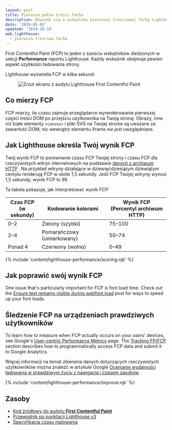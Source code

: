 ```yaml
---
layout: post
title: Pierwsza pełna treści farba
description: Dowiedz się o wskaźniku pierwszej treściowej farby Lighthouse oraz o tym, jak ją mierzyć i optymalizować.
date: '2019-05-02'
updated: '2019-10-10'
web_lighthouse:
  - pierwsza-treściwa-farba
---
```


First Contentful Paint (FCP) to jeden z sześciu wskaźników śledzonych w sekcji **Performance** raportu Lighthouse. Każdy wskaźnik obejmuje pewien aspekt szybkości ładowania strony.

Lighthouse wyświetla FCP w kilka sekund:

<figure class="w-figure"><img class="w-screenshot" src="first-contentful-paint.png" alt="Zrzut ekranu z audytu Lighthouse First Contentful Paint"></figure>

## Co mierzy FCP

FCP mierzy, ile czasu zajmuje przeglądarce wyrenderowanie pierwszej części treści DOM po przejściu użytkownika na Twoją stronę. Obrazy, inne niż białe elementy `<canvas>` i pliki SVG na Twojej stronie są uważane za zawartość DOM; nic wewnątrz elementu iframe *nie jest* uwzględniane.

## Jak Lighthouse określa Twój wynik FCP

Twój wynik FCP to porównanie czasu FCP Twojej strony i czasu FCP dla rzeczywistych witryn internetowych na podstawie [danych z archiwum HTTP](https://httparchive.org/reports/loading-speed#fcp) . Na przykład witryny działające w dziewięćdziesiątym dziewiątym centylu renderują FCP w około 1,5 sekundy. Jeśli FCP Twojej witryny wynosi 1,5 sekundy, wynik FCP to 99.

Ta tabela pokazuje, jak interpretować wynik FCP:

<div class="w-table-wrapper">
  <table>
    <thead>
      <tr>
        <th>Czas FCP<br> (w sekundy)</th>
        <th>Kodowanie kolorami</th>
        <th>Wynik FCP<br> (Percentyl archiwum HTTP)</th>
      </tr>
    </thead>
    <tbody>
      <tr>
        <td>0–2</td>
        <td>Zielony (szybki)</td>
        <td>75–100</td>
      </tr>
      <tr>
        <td>2–4</td>
        <td>Pomarańczowy (umiarkowany)</td>
        <td>50–74</td>
      </tr>
      <tr>
        <td>Ponad 4</td>
        <td>Czerwony (wolno)</td>
        <td>0–49</td>
      </tr>
    </tbody>
  </table>
</div>

{% include 'content/lighthouse-performance/scoring.njk' %}

## Jak poprawić swój wynik FCP

One issue that's particularly important for FCP is font load time. Check out the [Ensure text remains visible during webfont load](/font-display) post for ways to speed up your font loads.

## Śledzenie FCP na urządzeniach prawdziwych użytkowników

To learn how to measure when FCP actually occurs on your users' devices, see Google's [User-centric Performance Metrics] page. The [Tracking FP/FCP] section describes how to programmatically access FCP data and submit it to Google Analytics.

Więcej informacji na temat zbierania danych dotyczących rzeczywistych użytkowników można znaleźć w artykule Google [Ocenianie wydajności ładowania w prawdziwym życiu z nawigacją i czasem zasobów](https://developers.google.com/web/fundamentals/performance/navigation-and-resource-timing/) .

{% include 'content/lighthouse-performance/improve.njk' %}

## Zasoby

- [Kod źródłowy do audytu **First Contentful Paint**](https://github.com/GoogleChrome/lighthouse/blob/master/lighthouse-core/audits/metrics/first-contentful-paint.js)
- [Przewodnik po punktacji Lighthouse v3](https://developers.google.com/web/tools/lighthouse/v3/scoring)
- [Specyfikacja czasu malowania](https://w3c.github.io/paint-timing)


[User-centric Performance Metrics]: https://developers.google.com/web/fundamentals/performance/user-centric-performance-metrics
[Tracking FP/FCP]: https://developers.google.com/web/fundamentals/performance/user-centric-performance-metrics#tracking_fpfcp